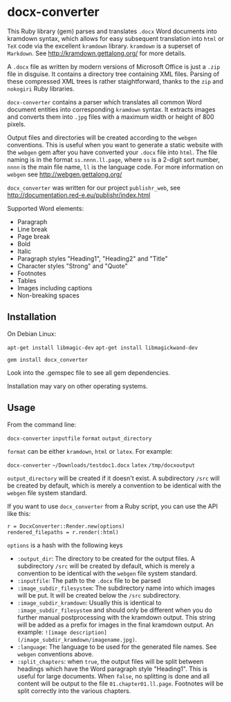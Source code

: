 docx-converter
=================

This Ruby library (gem) parses and translates `.docx` Word documents into kramdown syntax, which allows for easy subsequent translation into `html` or `TeX` code via the excellent `kramdown` library. `kramdown` is a superset of `Markdown`. See http://kramdown.gettalong.org/ for more details.

A `.docx` file as written by modern versions of Microsoft Office is just a `.zip` file in disguise. It contains a directory tree containing XML files. Parsing of these compressed XML trees is rather staightforward, thanks to the `zip` and `nokogiri` Ruby libraries.

`docx-converter` contains a parser which translates all common Word document entities into corresponding `kramdown` syntax. It extracts images and converts them into `.jpg` files with a maximum width or height of 800 pixels.

Output files and directories will be created according to the `webgen` conventions. This is useful when you want to generate a static website with the `webgen` gem after you have converted your `.docx` file into `html`. The file naming is in the format `ss.nnnn.ll.page`, where `ss` is a 2-digit sort number, `nnnn` is the main file name, `ll` is the language code. For more information on `webgen` see http://webgen.gettalong.org/

`docx_converter` was written for our project `publishr_web`, see http://documentation.red-e.eu/publishr/index.html

Supported Word elements:

* Paragraph
* Line break
* Page break
* Bold
* Italic
* Paragraph styles "Heading1", "Heading2" and "Title"
* Character styles "Strong" and "Quote"
* Footnotes
* Tables
* Images including captions
* Non-breaking spaces

Installation
----------

On Debian Linux:

`apt-get install libmagic-dev`
`apt-get install libmagickwand-dev`

`gem install docx_converter`

Look into the .gemspec file to see all gem dependencies.

Installation may vary on other operating systems.

Usage
----------

From the command line:

`docx-converter` `inputfile` `format` `output_directory`

`format` can be either `kramdown`, `html` or `latex`. For example:

`docx-converter` `~/Downloads/testdoc1.docx` `latex` `/tmp/docxoutput`

`output_directory` will be created if it doesn't exist. A subdirectory `/src` will be created by default, which is merely a convention to be identical with the `webgen` file system standard.

If you want to use `docx_converter` from a Ruby script, you can use the API like this:

    r = DocxConverter::Render.new(options)
    rendered_filepaths = r.render(:html)
    
`options` is a hash with the following keys

* `:output_dir`: The directory to be created for the output files. A subdirectory `/src` will be created by default, which is merely a convention to be identical with the `webgen` file system standard.
* `:inputfile`: The path to the `.docx` file to be parsed
* `:image_subdir_filesystem`: The subdirectory name into which images will be put. It will be created below the `/src` subdirectory.
* `:image_subdir_kramdown`: Usually this is identical to `:image_subdir_filesystem` and should only be different when you do further manual postprocessing with the kramdown output. This string will be added as a prefix for images in the final kramdown output. An example: `![image description](/image_subdir_kramdown/imagename.jpg)`.
* `:language`: The language to be used for the generated file names. See `webgen` conventions above.
* `:split_chapters`: when `true`, the output files will be split between headings which have the Word paragraph style "Heading1". This is useful for large documents. When `false`, no splitting is done and all content will be output to the file `01.chapter01.ll.page`. Footnotes will be split correctly into the various chapters.
